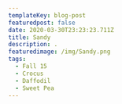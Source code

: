 ```yaml
---
templateKey: blog-post
featuredpost: false
date: 2020-03-30T23:23:23.711Z
title: Sandy
description: .
featuredimage: /img/Sandy.png
tags:
  - Fall 15
  - Crocus
  - Daffodil
  - Sweet Pea
---
```

